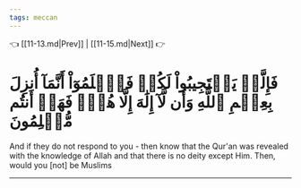 ```yaml
---
tags: meccan
---
```


👈 [[11-13.md|Prev]] | [[11-15.md|Next]] 👉

# فَإِلَّمۡ يَسۡتَجِيبُواْ لَكُمۡ فَٱعۡلَمُوٓاْ أَنَّمَآ أُنزِلَ بِعِلۡمِ ٱللَّهِ وَأَن لَّآ إِلَٰهَ إِلَّا هُوَۖ فَهَلۡ أَنتُم مُّسۡلِمُونَ

And if they do not respond to you - then know that the Qur'an was revealed with the knowledge of Allah and that there is no deity except Him. Then, would you [not] be Muslims

---

